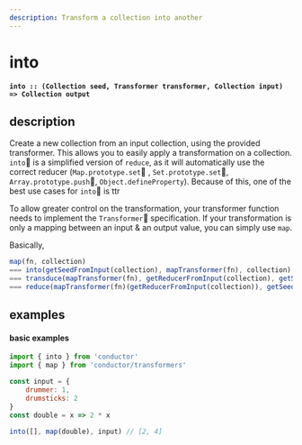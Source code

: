 ```yaml
---
description: Transform a collection into another
---
```


# into

**`into :: (Collection seed, Transformer transformer, Collection input) => Collection output`**

## description

Create a new collection from an input collection, using the provided transformer. This allows you to easily apply a transformation on a collection. `into` is a simplified version of `reduce`, as it will automatically use the correct reducer \(`Map.prototype.set`   , `Set.prototype.set`, `Array.prototype.push`,  `Object.defineProperty`\). Because of this, one of the best use cases for `into` is ttr

To allow greater control on the transformation, your transformer function needs to implement the `Transformer` specification. If your transformation is only a mapping between an input & an output value, you can simply use `map`.

Basically, 

```javascript
map(fn, collection)
=== into(getSeedFromInput(collection), mapTransformer(fn), collection)
=== transduce(mapTransformer(fn), getReducerFromInput(collection), getSeedFromInput(collection), collection)
=== reduce(mapTransformer(fn)(getReducerFromInput(collection)), getSeedFromInput(collection), collection)
```

## examples

#### basic examples

```javascript
import { into } from 'conductor'
import { map } from 'conductor/transformers'

const input = { 
    drummer: 1,
    drumsticks: 2
}
const double = x => 2 * x

into([], map(double), input) // [2, 4]
```

